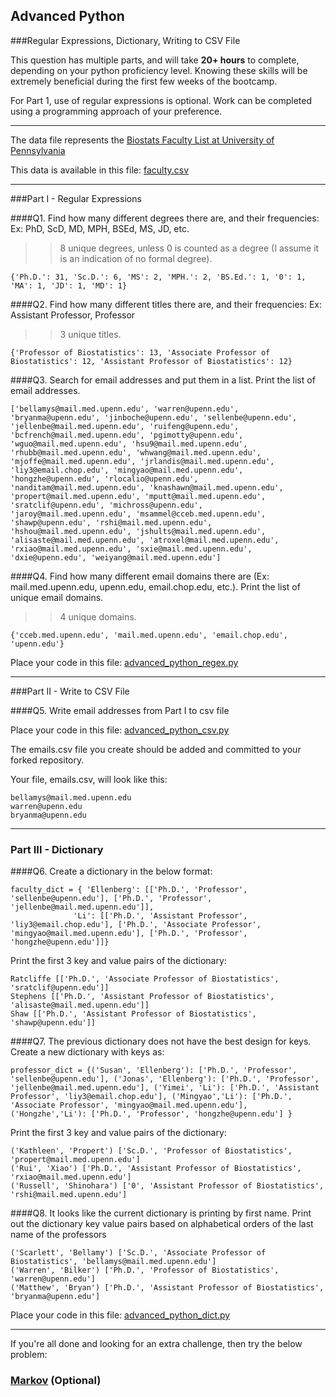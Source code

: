 ## Advanced Python    

###Regular Expressions, Dictionary, Writing to CSV File  

This question has multiple parts, and will take **20+ hours** to complete, depending on your python proficiency level.  Knowing these skills will be extremely beneficial during the first few weeks of the bootcamp.

For Part 1, use of regular expressions is optional.  Work can be completed using a programming approach of your preference. 

---

The data file represents the [Biostats Faculty List at University of Pennsylvania](http://www.med.upenn.edu/cceb/biostat/faculty.shtml)

This data is available in this file:  [faculty.csv](python/faculty.csv)

--- 

###Part I - Regular Expressions  


####Q1. Find how many different degrees there are, and their frequencies: Ex:  PhD, ScD, MD, MPH, BSEd, MS, JD, etc.

>> 8 unique degrees, unless 0 is counted as a degree (I assume it is an indication of no formal degree).
```
{'Ph.D.': 31, 'Sc.D.': 6, 'MS': 2, 'MPH.': 2, 'BS.Ed.': 1, '0': 1, 'MA': 1, 'JD': 1, 'MD': 1}
```

####Q2. Find how many different titles there are, and their frequencies:  Ex:  Assistant Professor, Professor

>> 3 unique titles.
```
{'Professor of Biostatistics': 13, 'Associate Professor of Biostatistics': 12, 'Assistant Professor of Biostatistics': 12}
```

####Q3. Search for email addresses and put them in a list.  Print the list of email addresses.

>>
```
['bellamys@mail.med.upenn.edu', 'warren@upenn.edu', 'bryanma@upenn.edu', 'jinboche@upenn.edu', 'sellenbe@upenn.edu', 'jellenbe@mail.med.upenn.edu', 'ruifeng@upenn.edu', 'bcfrench@mail.med.upenn.edu', 'pgimotty@upenn.edu', 'wguo@mail.med.upenn.edu', 'hsu9@mail.med.upenn.edu', 'rhubb@mail.med.upenn.edu', 'whwang@mail.med.upenn.edu', 'mjoffe@mail.med.upenn.edu', 'jrlandis@mail.med.upenn.edu', 'liy3@email.chop.edu', 'mingyao@mail.med.upenn.edu', 'hongzhe@upenn.edu', 'rlocalio@upenn.edu', 'nanditam@mail.med.upenn.edu', 'knashawn@mail.med.upenn.edu', 'propert@mail.med.upenn.edu', 'mputt@mail.med.upenn.edu', 'sratclif@upenn.edu', 'michross@upenn.edu', 'jaroy@mail.med.upenn.edu', 'msammel@cceb.med.upenn.edu', 'shawp@upenn.edu', 'rshi@mail.med.upenn.edu', 'hshou@mail.med.upenn.edu', 'jshults@mail.med.upenn.edu', 'alisaste@mail.med.upenn.edu', 'atroxel@mail.med.upenn.edu', 'rxiao@mail.med.upenn.edu', 'sxie@mail.med.upenn.edu', 'dxie@upenn.edu', 'weiyang@mail.med.upenn.edu']
```

####Q4. Find how many different email domains there are (Ex:  mail.med.upenn.edu, upenn.edu, email.chop.edu, etc.).  Print the list of unique email domains.

>> 4 unique domains.
```
{'cceb.med.upenn.edu', 'mail.med.upenn.edu', 'email.chop.edu', 'upenn.edu'}
```

Place your code in this file: [advanced_python_regex.py](python/advanced_python_regex.py)

---

###Part II - Write to CSV File

####Q5.  Write email addresses from Part I to csv file

Place your code in this file: [advanced_python_csv.py](python/advanced_python_csv.py)

The emails.csv file you create should be added and committed to your forked repository.

Your file, emails.csv, will look like this:
```
bellamys@mail.med.upenn.edu
warren@upenn.edu
bryanma@upenn.edu
```

---

### Part III - Dictionary

####Q6.  Create a dictionary in the below format:
```
faculty_dict = { 'Ellenberg': [['Ph.D.', 'Professor', 'sellenbe@upenn.edu'], ['Ph.D.', 'Professor', 'jellenbe@mail.med.upenn.edu']],
              'Li': [['Ph.D.', 'Assistant Professor', 'liy3@email.chop.edu'], ['Ph.D.', 'Associate Professor', 'mingyao@mail.med.upenn.edu'], ['Ph.D.', 'Professor', 'hongzhe@upenn.edu']]}
```
Print the first 3 key and value pairs of the dictionary:
>>
```
Ratcliffe [['Ph.D.', 'Associate Professor of Biostatistics', 'sratclif@upenn.edu']]
Stephens [['Ph.D.', 'Assistant Professor of Biostatistics', 'alisaste@mail.med.upenn.edu']]
Shaw [['Ph.D.', 'Assistant Professor of Biostatistics', 'shawp@upenn.edu']]
```

####Q7.  The previous dictionary does not have the best design for keys.  Create a new dictionary with keys as:

```
professor_dict = {('Susan', 'Ellenberg'): ['Ph.D.', 'Professor', 'sellenbe@upenn.edu'], ('Jonas', 'Ellenberg'): ['Ph.D.', 'Professor', 'jellenbe@mail.med.upenn.edu'], ('Yimei', 'Li'): ['Ph.D.', 'Assistant Professor', 'liy3@email.chop.edu'], ('Mingyao','Li'): ['Ph.D.', 'Associate Professor', 'mingyao@mail.med.upenn.edu'], ('Hongzhe','Li'): ['Ph.D.', 'Professor', 'hongzhe@upenn.edu'] }
```

Print the first 3 key and value pairs of the dictionary:
>>
```
('Kathleen', 'Propert') ['Sc.D.', 'Professor of Biostatistics', 'propert@mail.med.upenn.edu']
('Rui', 'Xiao') ['Ph.D.', 'Assistant Professor of Biostatistics', 'rxiao@mail.med.upenn.edu']
('Russell', 'Shinohara') ['0', 'Assistant Professor of Biostatistics', 'rshi@mail.med.upenn.edu']
```

####Q8.  It looks like the current dictionary is printing by first name.  Print out the dictionary key value pairs based on alphabetical orders of the last name of the professors

>>
```
('Scarlett', 'Bellamy') ['Sc.D.', 'Associate Professor of Biostatistics', 'bellamys@mail.med.upenn.edu']
('Warren', 'Bilker') ['Ph.D.', 'Professor of Biostatistics', 'warren@upenn.edu']
('Matthew', 'Bryan') ['Ph.D.', 'Assistant Professor of Biostatistics', 'bryanma@upenn.edu']
```

Place your code in this file: [advanced_python_dict.py](python/advanced_python_dict.py)

--- 

If you're all done and looking for an extra challenge, then try the below problem:  

### [Markov](python/markov.py) (Optional)

